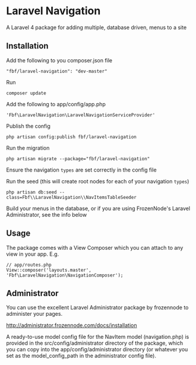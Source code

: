 Laravel Navigation
==================

A Laravel 4 package for adding multiple, database driven, menus to a site

## Installation

Add the following to you composer.json file

    "fbf/laravel-navigation": "dev-master"

Run

    composer update

Add the following to app/config/app.php

    'Fbf\LaravelNavigation\LaravelNavigationServiceProvider'

Publish the config

    php artisan config:publish fbf/laravel-navigation

Run the migration

    php artisan migrate --package="fbf/laravel-navigation"

Ensure the navigation `types` are set correctly in the config file

Run the seed (this will create root nodes for each of your navigation `types`)

	php artisan db:seed --class=Fbf\\LaravelNavigation\\NavItemsTableSeeder

Build your menus in the database, or if you are using FrozenNode's Laravel  Administrator, see the info below

## Usage

The package comes with a View Composer which you can attach to any view in your app. E.g.

	// app/routes.php
	View::composer('layouts.master', 'Fbf\LaravelNavigation\NavigationComposer');

## Administrator

You can use the excellent Laravel Administrator package by frozennode to administer your pages.

http://administrator.frozennode.com/docs/installation

A ready-to-use model config file for the NavItem model (navigation.php) is provided in the src/config/administrator directory of the package, which you can copy into the app/config/administrator directory (or whatever you set as the model_config_path in the administrator config file).